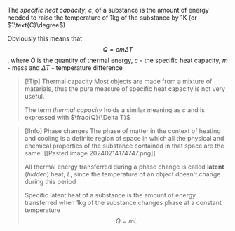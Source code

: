 The *specific heat capacity*, $c$, of a substance is the amount of energy needed to raise the temperature of $1\text{kg}$ of the substance by $1\text{K}$ (or $1\text{C}\degree$)  

Obviously this means that
$$Q=cm\Delta T$$, where $Q$ is the quantity of thermal energy, $c$ - the specific heat capacity, $m$ - mass and $\Delta T$ - temperature difference 

> [!Tip] Thermal capacity
> Most objects are made from a mixture of materials, thus the pure measure of specific heat capacity is not very useful.
> 
> The term *thermal capacity* holds a similar meaning as $c$ and is expressed with $\frac{Q}{\Delta T}$

> [!Info] Phase changes
> The phase of matter in the context of heating and cooling is a definite region of space in which all the physical and chemical properties of the substance contained in that space are the same
> ![[Pasted image 20240214174747.png]]
> 
> All thermal energy transferred during a phase change is called **latent** (*hidden*) heat, $L$, since the temperature of an object doesn't change during this period
> 
> Specific latent heat of a substance is the amount of energy transferred when $1\text{kg}$ of the substance changes phase at a constant temperature $$Q=mL$$
